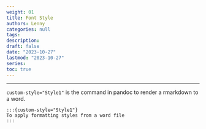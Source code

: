 ```yaml
---
weight: 01
title: Font Style
authors: Lenny
categories: null
tags: 
description: 
draft: false
date: "2023-10-27"
lastmod: "2023-10-27"
series:
toc: true
---
```



<!--more-->
---

`custom-style="Style1"` is the command in pandoc to render a rmarkdown to a word.

```
:::{custom-style="Style1"}
To apply formatting styles from a word file 
:::
```

